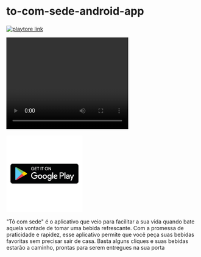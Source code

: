 # to-com-sede-android-app

<a href="https://play.google.com/store/apps/details?id=com.ipsoft.tocomsede" target="blank"><img align="center"
            src="https://PlayBadges.pavi2410.me/badge/full?id=com.ipsoft.tocomsede"
            alt="playtore link"  /></a>

<video width="320" height="240" controls>
  <source src="https://github.com/ipirangad3v/to-com-sede-android-app/blob/main/screenshots/tocomsede.mp4" type="video/mp4">
  Seu navegador não suporta o elemento de vídeo.
</video>

<a href="https://play.google.com/store/apps/details?id=com.ipsoft.tocomsede"><img src="https://github.com/AnthoniIP/Biblie/blob/master/screenshots/playstore.png" alt="Download on play store" width="200"></a>

"Tô com sede" é o aplicativo que veio para facilitar a sua vida quando bate aquela vontade de tomar uma bebida refrescante. Com a promessa de praticidade e rapidez, esse aplicativo permite que você peça suas bebidas favoritas sem precisar sair de casa. Basta alguns cliques e suas bebidas estarão a caminho, prontas para serem entregues na sua porta

